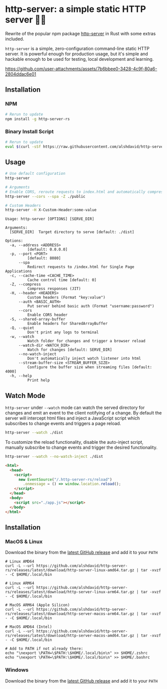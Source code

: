# http-server: a simple static HTTP server 🚀🦀

Rewrite of the popular npm package [http-server](https://github.com/http-party/http-server/tree/master) in Rust with some extras included.

`http-server` is a simple, zero-configuration command-line static HTTP server. It is powerful enough for production usage, but it's simple and hackable enough to be used for testing, local development and learning.

https://github.com/user-attachments/assets/7b6bbee0-3428-4c9f-80a6-2804ddac6e01

## Installation

### NPM

```bash
# Rerun to update
npm install -g http-server-rs
```

### Binary Install Script

```bash
# Rerun to update
eval $(curl -sSf https://raw.githubusercontent.com/alshdavid/http-server-rs/refs/heads/main/install.sh | sh)
```

## Usage

```bash
# Use default configuration
http-server

# Arguments
# Enable CORS, reroute requests to index.html and automatically compress to brotli 
http-server --cors --spa -Z ./public

# Custom Headers
http-server -H X-Custom-Header:some-value
```

```
Usage: http-server [OPTIONS] [SERVE_DIR]

Arguments:
  [SERVE_DIR]  Target directory to serve [default: ./dist]

Options:
  -a, --address <ADDRESS>
          [default: 0.0.0.0]
  -p, --port <PORT>
          [default: 8080]
      --spa
          Redirect requests to /index.html for Single Page Applications
  -c, --cache-time <CACHE_TIME>
          Cache control time [default: 0]
  -Z, --compress
          Compress responses (JIT)
  -H, --header <HEADERS>
          Custom headers (Format "key:value")
      --auth <BASIC_AUTH>
          Put server behind basic auth (Format "username:password")
      --cors
          Enable CORS header
  -S, --shared-array-buffer
          Enable headers for SharedArrayBuffer
  -Q, --quiet
          Don't print any logs to terminal
  -w, --watch
          Watch folder for changes and trigger a browser reload
      --watch-dir <WATCH_DIR>
          Watch for changes [default: SERVE_DIR]
      --no-watch-inject
          Don't automatically inject watch listener into html
      --stream-buffer-size <STREAM_BUFFER_SIZE>
          Configure the buffer size when streaming files [default: 4000]
  -h, --help
          Print help
```

## Watch Mode

`http-server` under `--watch` mode can watch the served directory for changes and emit an event to the client notifying of a change. By default the server will intercept html files and inject a JavaScript script which subscribes to change events and triggers a page reload.

```bash
http-server --watch ./dist
```

To customize the reload functionality, disable the auto-inject script, manually subscribe to change events and trigger the desired functionality.

```bash
http-server --watch --no-watch-inject ./dist
```

```html
<html>
  <head>
    <script>
      new EventSource("/.http-server-rs/reload")
        .onmessage = () => window.location.reload();
    </script>
  </head>
  <body>
    <script src="./app.js"></script>
  </body>
</html>
```

## Installation

### MacOS & Linux

Download the binary from the [latest GitHub release](https://github.com/alshdavid/http-server-rs/releases/latest) and add it to your `PATH`

```shell
# Linux AMD64
curl -L --url https://github.com/alshdavid/http-server-rs/releases/latest/download/http-server-linux-amd64.tar.gz | tar -xvzf - -C $HOME/.local/bin

# Linux ARM64
curl -L --url https://github.com/alshdavid/http-server-rs/releases/latest/download/http-server-linux-arm64.tar.gz | tar -xvzf - -C $HOME/.local/bin

# MacOS ARM64 (Apple Silicon)
curl -L --url https://github.com/alshdavid/http-server-rs/releases/latest/download/http-server-macos-arm64.tar.gz | tar -xvzf - -C $HOME/.local/bin 

# MacOS AMD64 (Intel)
curl -L --url https://github.com/alshdavid/http-server-rs/releases/latest/download/http-server-macos-amd64.tar.gz | tar -xvzf - -C $HOME/.local/bin

# Add to PATH if not already there:
echo "\nexport \PATH=\$PATH:\$HOME/.local/bin\n" >> $HOME/.zshrc
echo "\nexport \PATH=\$PATH:\$HOME/.local/bin\n" >> $HOME/.bashrc
```

### Windows

Download the binary from the [latest GitHub release](https://github.com/alshdavid/http-server-rs/releases/latest) and add it to your `PATH`
